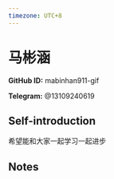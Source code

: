 ```yaml
---
timezone: UTC+8
---
```


# 马彬涵

**GitHub ID:** mabinhan911-gif

**Telegram:** @13109240619

## Self-introduction

希望能和大家一起学习一起进步

## Notes

<!-- Content_START -->


<!-- Content_END -->
